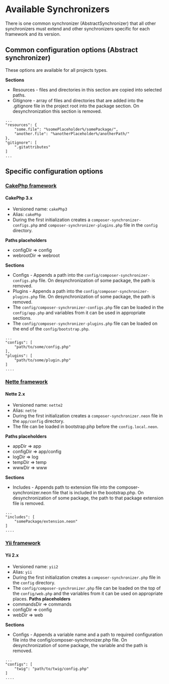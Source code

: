 # Available Synchronizers
There is one common synchronizer (AbstractSynchronizer) that all
other synchronizers must extend and other synchronizers specific for each
framework and its version.

## Common configuration options (Abstract synchronizer) ##
These options are available for all projects types.

**Sections**
- Resources - files and directories in this section are copied into selected paths.
- Gitignore - array of files and directories that are added into the
.gitignore file in the project root into the package section. On desynchronization
this section is removed.
````
...
"resources": {
    "some.file": "%somePlaceholder%/somePackage/",
    "another.file": "%anotherPlaceholder%/anotherPath/"
},
"gitignore": [
    ".gitattributes"
]
...
````

## Specific configuration options ##

### [CakePhp framework](https://cakephp.org/)
#### CakePhp 3.x
- Versioned name: `cakePhp3`
- Alias: `cakePhp`
- During the first initialization creates a `composer-synchronizer-configs.php` and
`composer-synchronizer-plugins.php` file in the `config` directory.

**Paths placeholders**
- configDir => config
- webrootDir => webroot

**Sections**
- Configs - Appends a path into the `config/composer-synchronizer-configs.php`
file. On desynchronization of some package, the path is removed.
- Plugins - Appends a path into the `config/composer-synchronizer-plugins.php`
file. On desynchronization of some package, the path is removed.
- The `config/composer-synchronizer-configs.php` file can be loaded in
the `config/app.php` and variables from it can be used in appropriate sections.
- The `config/composer-synchronizer-plugins.php` file can be loaded on the end of the
`config/bootstrap.php`.

````
...
"configs": [
    "path/to/some/config.php"
],
"plugins": [
    "path/to/some/plugin.php"
]
....
````


### [Nette framework](https://nette.org/en/)
#### Nette 2.x
- Versioned name: `nette2`
- Alias: `nette`
- During the first initialization creates a `composer-synchronizer.neon`
file in the `app/config` directory.
- The file can be loaded in bootstrap.php before the `config.local.neon`.

**Paths placeholders**
- appDir => app
- configDir => app/config
- logDir => log
- tempDir => temp
- wwwDir => www

**Sections**
- Includes - Appends path to extension file into the composer-synchronizer.neon
file that is included in the bootstrap.php. On desynchronization of some package,
the path to that package extension file is removed.

````
...
"includes": [
    "somePackage/extension.neon"
]
....
````

### [Yii framework](https://www.yiiframework.com/)
#### Yii 2.x
- Versioned name: `yii2`
- Alias: `yii`
- During the first initialization creates a `composer-synchronizer.php` file in the `config` directory.
- The `config/composer-synchronizer.php` file can be loaded on the top of the
`config/web.php` and the variables from it can be used on appropriate places.
**Paths placeholders**
- commandsDir => commands
- configDir => config
- webDir => web

**Sections**
- Configs - Appends a variable name and a path to required configuration
file into the config/composer-synchronizer.php file. On desynchronization
of some package, the variable and the path is removed.

````
...
"configs": [
    "twig": "path/to/twig/config.php"
]
....
````
